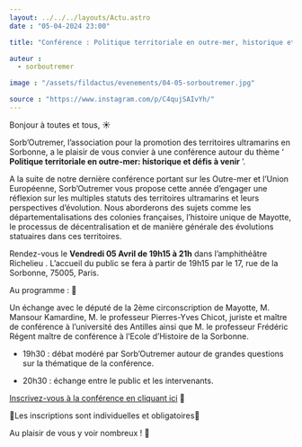 ```yaml
---
layout: ../../../layouts/Actu.astro
date : "05-04-2024 23:00"

title: "Conférence : Politique territoriale en outre-mer, historique et défis à venir"

auteur :
  - sorboutremer

image : "/assets/fildactus/evenements/04-05-sorboutremer.jpg"

source : "https://www.instagram.com/p/C4qujSAIvYh/"
---
```


Bonjour à toutes et tous, ☀️

Sorb’Outremer, l’association pour la promotion des territoires ultramarins en Sorbonne, a le plaisir de vous convier à une conférence autour du thème ‘ __Politique territoriale en outre-mer: historique et défis à venir__ ’.

A la suite de notre dernière conférence portant sur les Outre-mer et l’Union Européenne, Sorb’Outremer vous propose cette année d’engager une réflexion sur les multiples statuts des territoires ultramarins et leurs perspectives d’évolution. Nous aborderons des sujets comme les départementalisations des colonies françaises, l’histoire unique de Mayotte, le processus de décentralisation et de manière générale des évolutions statuaires dans ces territoires.

Rendez-vous le __Vendredi 05 Avril de 19h15 à 21h__ dans l’amphithéâtre Richelieu . L’accueil du public se fera à partir de 19h15 par le 17, rue de la Sorbonne, 75005, Paris.

Au programme : 👀

Un échange avec le député de la 2ème circonscription de Mayotte, M. Mansour Kamardine, M. le professeur Pierres-Yves Chicot, juriste et maître de conférence à l’université des Antilles ainsi que M. le professeur Frédéric Régent maître de conférence à l’Ecole d’Histoire de la Sorbonne.

- 19h30 : débat modéré par Sorb’Outremer autour de grandes questions sur la thématique de la conférence.

- 20h30 : échange entre le public et les intervenants.

[Inscrivez-vous à la conférence en cliquant ici](https://www.helloasso.com/associations/sorb-outremer/evenements/conference-sorb-outremer) 👀

🚨Les inscriptions sont individuelles et obligatoires🚨

Au plaisir de vous y voir nombreux ! 💛